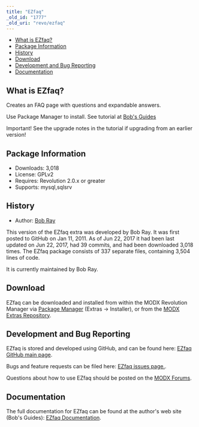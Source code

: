 ```yaml
---
title: "EZfaq"
_old_id: "1777"
_old_uri: "revo/ezfaq"
---
```


- [What is EZfaq?](#EZfaq-WhatisEZfaq)
- [Package Information](#EZfaq-Information)
- [History](#EZfaq-History)
- [Download](#EZfaq-Download)
- [Development and Bug Reporting](#EZfaq-DevelopmentandBugReporting)
- [Documentation](#EZfaq-Documentation)
 
## What is EZfaq?

 Creates an FAQ page with questions and expandable answers.

 Use Package Manager to install. See tutorial at [Bob's Guides](https://bobsguides.com/ezfaq-tutorial.html)

 Important! See the upgrade notes in the tutorial if upgrading from an earlier version!

## Package Information

- Downloads: 3,018
- License: GPLv2
- Requires: Revolution 2.0.x or greater
- Supports: mysql,sqlsrv

## History

- Author: [Bob Ray](https://bobsguides.com)

 This version of the EZfaq extra was developed by Bob Ray. It was first posted to GitHub on Jan 11, 2011. As of Jun 22, 2017 it had been last updated on Jun 22, 2017, had 39 commits, and had been downloaded 3,018 times. The EZfaq package consists of 337 separate files, containing 3,504 lines of code.

 It is currently maintained by Bob Ray.

## Download

 EZfaq can be downloaded and installed from within the MODX Revolution Manager via [Package Manager](developing-in-modx/advanced-development/package-management "Package Manager") (Extras -> Installer), or from the [MODX Extras Repository](https://modx.com/extras/package/ezfaq).

## Development and Bug Reporting 

 EZfaq is stored and developed using GitHub, and can be found here: [EZfaq GitHub main page](https://github.com/BobRay/EZfaq).

 Bugs and feature requests can be filed here: [EZfaq issues page.](https://github.com/BobRay/EZfaq/issues).

 Questions about how to use EZfaq should be posted on the [MODX Forums](https://forums.modx.com).

## Documentation

 The full documentation for EZfaq can be found at the author's web site (Bob's Guides): [EZfaq Documentation](https://bobsguides.com/ezfaq-tutorial.html).